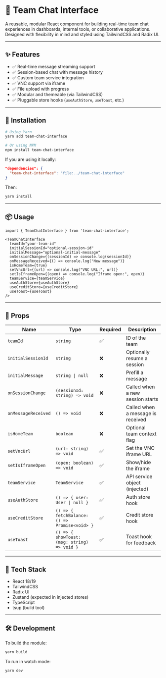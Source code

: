 # 🧩 Team Chat Interface

A reusable, modular React component for building real-time team chat experiences in dashboards, internal tools, or collaborative applications. Designed with flexibility in mind and styled using TailwindCSS and Radix UI.

---

## ✨ Features

- ✅ Real-time message streaming support
- ✅ Session-based chat with message history
- ✅ Custom team service integration
- ✅ VNC support via iframe
- ✅ File upload with progress
- ✅ Modular and themeable (via TailwindCSS)
- ✅ Pluggable store hooks (`useAuthStore`, `useToast`, etc.)

---

## 🚀 Installation

```bash
# Using Yarn
yarn add team-chat-interface

# Or using NPM
npm install team-chat-interface
````

If you are using it locally:

```json
"dependencies": {
  "team-chat-interface": "file:../team-chat-interface"
}
```

Then:

```bash
yarn install
```

---

## 📦 Usage

```tsx
import { TeamChatInterface } from 'team-chat-interface';

<TeamChatInterface
  teamId="your-team-id"
  initialSessionId="optional-session-id"
  initialMessage="optional-initial-message"
  onSessionChange={(sessionId) => console.log(sessionId)}
  onMessageReceived={() => console.log("New message")}
  isHomeTeam={true}
  setVncUrl={(url) => console.log("VNC URL:", url)}
  setIsIframeOpen={(open) => console.log("Iframe open:", open)}
  teamService={teamService}
  useAuthStore={useAuthStore}
  useCreditStore={useCreditStore}
  useToast={useToast}
/>
```

---

## 🧪 Props

| Name                | Type                                          | Required | Description                       |
| ------------------- | --------------------------------------------- | -------- | --------------------------------- |
| `teamId`            | `string`                                      | ✅        | ID of the team                    |
| `initialSessionId`  | `string`                                      | ❌        | Optionally resume a session       |
| `initialMessage`    | `string \| null`                              | ❌        | Prefill a message                 |
| `onSessionChange`   | `(sessionId: string) => void`                 | ❌        | Called when a new session starts  |
| `onMessageReceived` | `() => void`                                  | ❌        | Called when a message is received |
| `isHomeTeam`        | `boolean`                                     | ❌        | Optional team context flag        |
| `setVncUrl`         | `(url: string) => void`                       | ✅        | Set the VNC iframe URL            |
| `setIsIframeOpen`   | `(open: boolean) => void`                     | ✅        | Show/hide the iframe              |
| `teamService`       | `TeamService`                                 | ✅        | API service object (injected)     |
| `useAuthStore`      | `() => { user: User \| null }`                | ✅        | Auth store hook                   |
| `useCreditStore`    | `() => { fetchBalance: () => Promise<void> }` | ✅        | Credit store hook                 |
| `useToast`          | `() => { showToast: (msg: string) => void }`  | ✅        | Toast hook for feedback           |

---

## 🧱 Tech Stack

* React 18/19
* TailwindCSS
* Radix UI
* Zustand (expected in injected stores)
* TypeScript
* tsup (build tool)

---

## 🛠 Development

To build the module:

```bash
yarn build
```

To run in watch mode:

```bash
yarn dev
```


